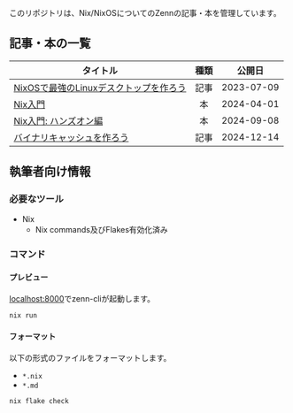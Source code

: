 このリポジトリは、Nix/NixOSについてのZennの記事・本を管理しています。

## 記事・本の一覧

| タイトル                                                                                      | 種類 |   公開日   |
| --------------------------------------------------------------------------------------------- | :--: | :--------: |
| [NixOSで最強のLinuxデスクトップを作ろう](https://zenn.dev/asa1984/articles/nixos-is-the-best) | 記事 | 2023-07-09 |
| [Nix入門](https://zenn.dev/asa1984/books/nix-introduction)                                    |  本  | 2024-04-01 |
| [Nix入門: ハンズオン編](https://zenn.dev/asa1984/books/nix-hands-on)                          |  本  | 2024-09-08 |
| [バイナリキャッシュを作ろう](https://zenn.dev/asa1984/articles/make-a-binary-cache)           | 記事 | 2024-12-14 |

## 執筆者向け情報

### 必要なツール

- Nix
  - Nix commands及びFlakes有効化済み

### コマンド

#### プレビュー

[localhost:8000](http://localhost:8000)でzenn-cliが起動します。

```bash
nix run
```

#### フォーマット

以下の形式のファイルをフォーマットします。

- `*.nix`
- `*.md`

```bash
nix flake check
```
